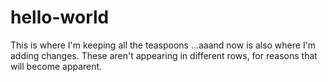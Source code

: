 # hello-world
This is where I'm keeping all the teaspoons
...aaand now is also where I'm adding changes. 
These aren't appearing in different rows, for reasons that will become apparent. 
